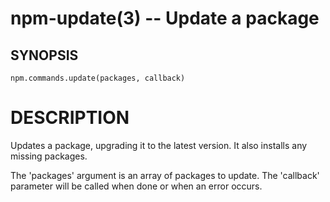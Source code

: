 npm-update(3) -- Update a package
=================================






















<extoc></extoc>

## SYNOPSIS
    npm.commands.update(packages, callback)

# DESCRIPTION

Updates a package, upgrading it to the latest version. It also installs any missing packages.

The 'packages' argument is an array of packages to update. The 'callback' parameter will be called when done or when an error occurs.
